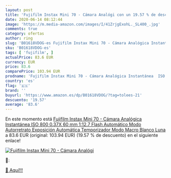 ```yaml
---
layout: post
title: 'Fujifilm Instax Mini 70 - Cámara Analógi con un 19.57 % de descuento'
date: 2020-06-14 08:12:44
image: 'https://m.media-amazon.com/images/I/41ZrjgExohL._SL400_.jpg'
comments: true
category: ofertas
author: ring
slug: 'B01618VDOG-es Fujifilm Instax Mini 70 - Cámara Analógica Instantánea ISO...'
sku: 'B01618VDOG-es'
tags: [ 'fujifilm', ]
actualPrice: 83.6 EUR
currency: EUR
price: 83.6
comparePrice: 103.94 EUR
prodname: 'Fujifilm Instax Mini 70 - Cámara Analógica Instantánea  ISO 800  0.37X  60 mm  1:12.7  Flash Automático  Modo Autorretrato  Exposición Automática  Temporizador  Modo Macro   Blanco Luna'
country: 'es'
flag: '🇪🇸'
brand: ''
buyurl: 'https://www.amazon.es/dp/B01618VDOG/?tag=tolees-21'
descuento: '19.57'
average: '83.6'
---
```


En este momento está [Fujifilm Instax Mini 70 - Cámara Analógica Instantánea  ISO 800  0.37X  60 mm  1:12.7  Flash Automático  Modo Autorretrato  Exposición Automática  Temporizador  Modo Macro   Blanco Luna](https://www.amazon.es/dp/B01618VDOG/?tag=tolees-21) a 83.6 EUR (original: 103.94 EUR) (19.57 %  de descuento) en el siguiente enlace!

[![Fujifilm Instax Mini 70 - Cámara Analógi](https://m.media-amazon.com/images/I/41ZrjgExohL._SL400_.jpg)](https://www.amazon.es/dp/B01618VDOG/?tag=tolees-21)

🔎:


[🛒 Aquí!!!](https://www.amazon.es/dp/B01618VDOG/?tag=tolees-21)
